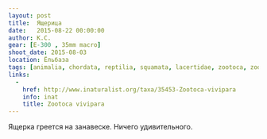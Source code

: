 ```yaml
---
layout: post
title:  Ящерица
date:   2015-08-22 00:00:00
author: К.С.
gear: [E-300 , 35mm macro]
shoot_date: 2015-08-03
location: Ёльбаза
tags: [animalia, chordata, reptilia, squamata, lacertidae, zootoca, zootoca vivipara]
links:
  -
    href: http://www.inaturalist.org/taxa/35453-Zootoca-vivipara
    info: inat
    title: Zootoca vivipara
---
```


Ящерка греется на занавеске. Ничего удивительного.
